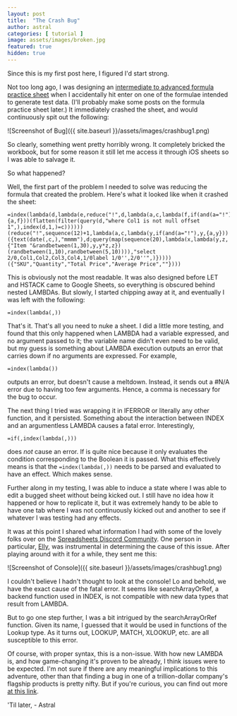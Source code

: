```yaml
---
layout: post
title:  "The Crash Bug"
author: astral
categories: [ tutorial ]
image: assets/images/broken.jpg
featured: true
hidden: true
---
```

Since this is my first post here, I figured I'd start strong.

Not too long ago, I was designing an [intermediate to advanced formula practice sheet](https://docs.google.com/spreadsheets/d/1RZVTUJj_qzugq_WCd7rMjmjzKtUM72Jb5x0RGFAVNnk/edit#gid=890374412) when I accidentally hit enter on one of the formulae intended to generate test data. (I'll probably make some posts on the formula practice sheet later.) It immediately crashed the sheet, and would continuously spit out the following:

![Screenshot of Bug]({{ site.baseurl }}/assets/images/crashbug1.png)

So clearly, something went pretty horribly wrong. It completely bricked the workbook, but for some reason it still let me access it through iOS sheets so I was able to salvage it.

So what happened?

Well, the first part of the problem I needed to solve was reducing the formula that created the problem. Here's what it looked like when it crashed the sheet:

```
=index(lambda(d,lambda(e,reduce("!",d,lambda(a,c,lambda(f,if(and(a="!"),f,{a,f}))(flatten(filter(query(d,"where Col1 is not null offset 1",),index(d,1,)=c))))))(reduce("!",sequence(12)+1,lambda(a,c,lambda(y,if(and(a="!"),y,{a,y}))({text(date(,c,),"mmmm"),d;query(map(sequence(20),lambda(x,lambda(y,z,{"Item "&randbetween(1,30),y,y*z,z})(randbetween(1,10),randbetween(5,10)))),"select 2/0,Col1,Col2,Col3,Col4,1/0label 1/0'',2/0''",)}))))({"SKU","Quantity","Total Price","Average Price",""})))
```

This is obviously not the most readable. It was also designed before LET and HSTACK came to Google Sheets, so everything is obscured behind nested LAMBDAs. But slowly, I started chipping away at it, and eventually I was left with the following:

```
=index(lambda(,))
```

That's it. That's all you need to nuke a sheet. I did a little more testing, and found that this only happened when LAMBDA had a variable expressed, and no argument passed to it; the variable name didn't even need to be valid, but my guess is something about LAMBDA execution outputs an error that carries down if no arguments are expressed. For example,

```
=index(lambda())
```

outputs an error, but doesn't cause a meltdown. Instead, it sends out a #N/A error due to having too few arguments. Hence, a comma is necessary for the bug to occur.

The next thing I tried was wrapping it in IFERROR or literally any other function, and it persisted. Something about the interaction between INDEX and an argumentless LAMBDA causes a fatal error. Interestingly,

```
=if(,index(lambda(,)))
```

does *not* cause an error. If is quite nice because it only evaluates the condition corresponding to the Boolean it is passed. What this effectively means is that the `=index(lambda(,))` needs to be parsed and evaluated to have an effect. Which makes sense.

Further along in my testing, I was able to induce a state where I was able to edit a bugged sheet without being kicked out. I still have no idea how it happened or how to replicate it, but it was extremely handy to be able to have one tab where I was not continuously kicked out and another to see if whatever I was testing had any effects.

It was at this point I shared what information I had with some of the lovely folks over on the [Spreadsheets Discord Community](https://discord.gg/M9GKpPd). One person in particular, [Elly](https://www.reddit.com/user/Keipaws), was instrumental in determining the cause of this issue. After playing around with it for a while, they sent me this:

![Screenshot of Console]({{ site.baseurl }}/assets/images/crashbug1.png)

I couldn't believe I hadn't thought to look at the console! Lo and behold, we have the exact cause of the fatal error. It seems like searchArrayOrRef, a backend function used in INDEX, is not compatible with new data types that result from LAMBDA.

But to go one step further, I was a bit intrigued by the searchArrayOrRef function. Given its name, I guessed that it would be used in functions of the Lookup type. As it turns out, LOOKUP, MATCH, XLOOKUP, etc. are all susceptible to this error.

Of course, with proper syntax, this is a non-issue. With how new LAMBDA is, and how game-changing it's proven to be already, I think issues were to be expected. I'm not sure if there are any meaningful implications to this adventure, other than that finding a bug in one of a trillion-dollar company's flagship products is pretty nifty. But if you're curious, you can find out more [at this link](https://docs.google.com/spreadsheets/d/1dH_diVwMm8XMVUP1bxFhForIc0my_X2_2oDLbJGUBPo/edit#gid=0).

'Til later,
\- Astral

